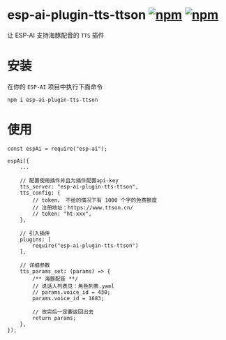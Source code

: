 # esp-ai-plugin-tts-ttson [![npm](https://img.shields.io/npm/v/esp-ai-plugin-tts-ttson.svg)](https://www.npmjs.com/package/esp-ai-plugin-tts-ttson) [![npm](https://img.shields.io/npm/dm/esp-ai-plugin-tts-ttson.svg?style=flat)](https://www.npmjs.com/package/esp-ai-plugin-tts-ttson)

让 ESP-AI 支持海豚配音的 `TTS` 插件 

# 安装
在你的 `ESP-AI` 项目中执行下面命令
```
npm i esp-ai-plugin-tts-ttson
```

# 使用 
```
const espAi = require("esp-ai"); 

espAi({
    ... 

    // 配置使用插件并且为插件配置api-key
    tts_server: "esp-ai-plugin-tts-ttson",
    tts_config: {
        // token， 不给的情况下有 1000 个字的免费额度
        // 注册地址：https://www.ttson.cn/ 
        // token: "ht-xxx", 
    }, 

    // 引入插件
    plugins: [ 
        require("esp-ai-plugin-tts-ttson")
    ],

    // 详细参数
    tts_params_set: (params) => {  
        /** 海豚配音 **/ 
        // 说话人列表见：角色列表.yaml
        // params.voice_id = 430;
        params.voice_id = 1683;

        // 改完后一定要返回出去
        return params;
    },
});
```


